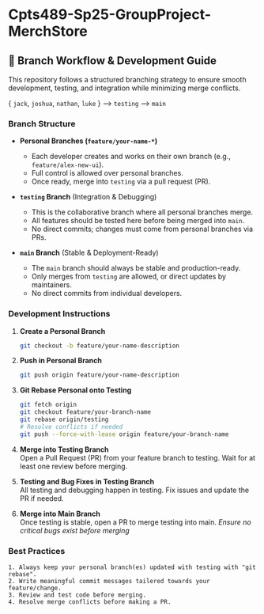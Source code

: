 # Cpts489-Sp25-GroupProject-MerchStore


## 🔄 Branch Workflow & Development Guide  

This repository follows a structured branching strategy to ensure smooth development, testing, and integration while minimizing merge conflicts.  

{ `jack`, `joshua`, `nathan`, `luke` } --> `testing` --> `main`

### **Branch Structure**  

- **Personal Branches (`feature/your-name-*`)**  
  - Each developer creates and works on their own branch (e.g., `feature/alex-new-ui`).  
  - Full control is allowed over personal branches.  
  - Once ready, merge into `testing` via a pull request (PR).  

- **`testing` Branch** (Integration & Debugging)  
  - This is the collaborative branch where all personal branches merge.  
  - All features should be tested here before being merged into `main`.  
  - No direct commits; changes must come from personal branches via PRs.  

- **`main` Branch** (Stable & Deployment-Ready)  
  - The `main` branch should always be stable and production-ready.  
  - Only merges from `testing` are allowed, or direct updates by maintainers.  
  - No direct commits from individual developers.  

### **Development Instructions**  

1. **Create a Personal Branch**  
   ```sh
   git checkout -b feature/your-name-description

2. **Push in Personal Branch**  
   ```sh
   git push origin feature/your-name-description

3. **Git Rebase Personal onto Testing**  
   ```sh
   git fetch origin
   git checkout feature/your-branch-name
   git rebase origin/testing
   # Resolve conflicts if needed
   git push --force-with-lease origin feature/your-branch-name

4. **Merge into Testing Branch**  
    Open a Pull Request (PR) from your feature branch to testing.
    Wait for at least one review before merging.

5. **Testing and Bug Fixes in Testing Branch**  
    All testing and debugging happen in testing.
    Fix issues and update the PR if needed.

6. **Merge into Main Branch**  
    Once testing is stable, open a PR to merge testing into main.
    *Ensure no critical bugs exist before merging*


### **Best Practices**
    1. Always keep your personal branch(es) updated with testing with "git rebase".
    2. Write meaningful commit messages tailered towards your feature/change.
    3. Review and test code before merging.
    4. Resolve merge conflicts before making a PR.
